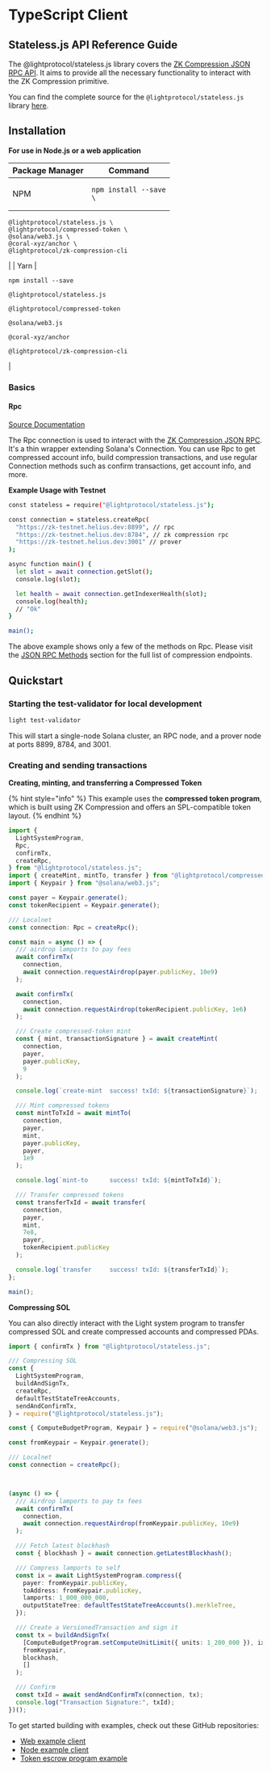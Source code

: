 # TypeScript Client

## Stateless.js API Reference Guide <a href="#what-is-solana-web3-js" id="what-is-solana-web3-js"></a>

The @lightprotocol/stateless.js library covers the [ZK Compression JSON RPC API](https://www.zkcompression.com/developers/json-rpc-methods). It aims to provide all the necessary functionality to interact with the ZK Compression primitive.

You can find the complete source for the `@lightprotocol/stateless.js` library [here](https://github.com/Lightprotocol/light-protocol/tree/main/js/stateless.js).

## Installation <a href="#installation" id="installation"></a>

**For use in Node.js or a web application**

| Package Manager | Command                                                                                                                                                                                                                                       |
| --------------- | --------------------------------------------------------------------------------------------------------------------------------------------------------------------------------------------------------------------------------------------- |
| NPM             | <pre class="language-sh"><code class="lang-sh">npm install --save \
    @lightprotocol/stateless.js \
    @lightprotocol/compressed-token \
    @solana/web3.js \
    @coral-xyz/anchor \
    @lightprotocol/zk-compression-cli
</code></pre> |
| Yarn            | <pre class="language-sh"><code class="lang-sh">npm install --save \
    @lightprotocol/stateless.js \
    @lightprotocol/compressed-token \
    @solana/web3.js \
    @coral-xyz/anchor \
    @lightprotocol/zk-compression-cli
</code></pre> |

### Basics <a href="#basics" id="basics"></a>

#### Rpc <a href="#connection" id="connection"></a>

[Source Documentation](https://github.com/Lightprotocol/light-protocol/blob/main/js/stateless.js/src/rpc.ts)

The Rpc connection is used to interact with the [ZK Compression JSON RPC](https://www.zkcompression.com/developers/json-rpc-methods). It's a thin wrapper extending Solana's Connection. You can use Rpc to get compressed account info, build compression transactions, and use regular Connection methods such as confirm transactions, get account info, and more.

**Example Usage with Testnet**

```sh
const stateless = require("@lightprotocol/stateless.js");

const connection = stateless.createRpc(
  "https://zk-testnet.helius.dev:8899", // rpc
  "https://zk-testnet.helius.dev:8784", // zk compression rpc
  "https://zk-testnet.helius.dev:3001" // prover
);

async function main() {
  let slot = await connection.getSlot();
  console.log(slot);

  let health = await connection.getIndexerHealth(slot);
  console.log(health);
  // "Ok"
}

main();
```

The above example shows only a few of the methods on Rpc. Please visit the [JSON RPC Methods](../overview/json-rpc-methods.md) section for the full list of compression endpoints.

## Quickstart <a href="#quickstart" id="quickstart"></a>

### Starting the test-validator for local development <a href="#starting-the-test-validator-for-local-development" id="starting-the-test-validator-for-local-development"></a>

```sh
light test-validator 
```

This will start a single-node Solana cluster, an RPC node, and a prover node at ports 8899, 8784, and 3001.

### Creating and sending transactions <a href="#creating-and-sending-transactions" id="creating-and-sending-transactions"></a>

**Creating, minting, and transferring a Compressed Token**

{% hint style="info" %}
This example uses the **compressed token program**, which is built using ZK Compression and offers an SPL-compatible token layout.
{% endhint %}

```typescript
import {
  LightSystemProgram,
  Rpc,
  confirmTx,
  createRpc,
} from "@lightprotocol/stateless.js";
import { createMint, mintTo, transfer } from "@lightprotocol/compressed-token";
import { Keypair } from "@solana/web3.js";

const payer = Keypair.generate();
const tokenRecipient = Keypair.generate();

/// Localnet 
const connection: Rpc = createRpc();

const main = async () => {
  /// airdrop lamports to pay fees
  await confirmTx(
    connection,
    await connection.requestAirdrop(payer.publicKey, 10e9)
  );

  await confirmTx(
    connection,
    await connection.requestAirdrop(tokenRecipient.publicKey, 1e6)
  );

  /// Create compressed-token mint
  const { mint, transactionSignature } = await createMint(
    connection,
    payer,
    payer.publicKey,
    9
  );

  console.log(`create-mint  success! txId: ${transactionSignature}`);

  /// Mint compressed tokens
  const mintToTxId = await mintTo(
    connection,
    payer,
    mint,
    payer.publicKey,
    payer,
    1e9
  );

  console.log(`mint-to      success! txId: ${mintToTxId}`);

  /// Transfer compressed tokens
  const transferTxId = await transfer(
    connection,
    payer,
    mint,
    7e8,
    payer,
    tokenRecipient.publicKey
  );

  console.log(`transfer     success! txId: ${transferTxId}`);
};

main();
```

**Compressing SOL**

You can also directly interact with the Light system program to transfer compressed SOL and create compressed accounts and compressed PDAs.

```typescript
import { confirmTx } from "@lightprotocol/stateless.js";

/// Compressing SOL
const {
  LightSystemProgram,
  buildAndSignTx,
  createRpc,
  defaultTestStateTreeAccounts,
  sendAndConfirmTx,
} = require("@lightprotocol/stateless.js");

const { ComputeBudgetProgram, Keypair } = require("@solana/web3.js");

const fromKeypair = Keypair.generate();

/// Localnet
const connection = createRpc();



(async () => {
  /// Airdrop lamports to pay tx fees
  await confirmTx(
    connection,
    await connection.requestAirdrop(fromKeypair.publicKey, 10e9)
  );

  /// Fetch latest blockhash
  const { blockhash } = await connection.getLatestBlockhash();

  /// Compress lamports to self
  const ix = await LightSystemProgram.compress({
    payer: fromKeypair.publicKey,
    toAddress: fromKeypair.publicKey,
    lamports: 1_000_000_000,
    outputStateTree: defaultTestStateTreeAccounts().merkleTree,
  });

  /// Create a VersionedTransaction and sign it
  const tx = buildAndSignTx(
    [ComputeBudgetProgram.setComputeUnitLimit({ units: 1_200_000 }), ix],
    fromKeypair,
    blockhash,
    []
  );

  /// Confirm
  const txId = await sendAndConfirmTx(connection, tx);
  console.log("Transaction Signature:", txId);
})();
```

To get started building with examples, check out these GitHub repositories:

* [Web example client](https://github.com/Lightprotocol/example-web-client)
* [Node example client](https://github.com/Lightprotocol/example-nodejs-client)
* [Token escrow program example](https://github.com/Lightprotocol/light-protocol/tree/light-v0.3.0/examples/token-escrow)
